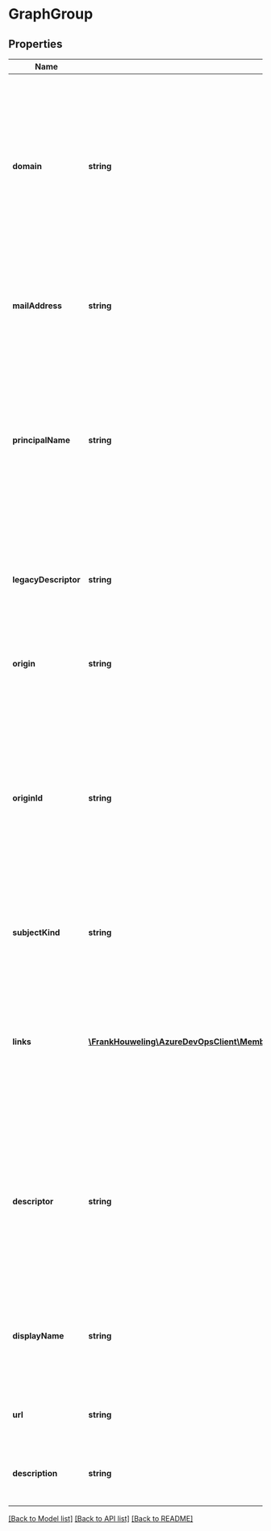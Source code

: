 # GraphGroup

## Properties
Name | Type | Description | Notes
------------ | ------------- | ------------- | -------------
**domain** | **string** | This represents the name of the container of origin for a graph member. (For MSA this is \&quot;Windows Live ID\&quot;, for AD the name of the domain, for AAD the tenantID of the directory, for VSTS groups the ScopeId, etc) | [optional] 
**mailAddress** | **string** | The email address of record for a given graph member. This may be different than the principal name. | [optional] 
**principalName** | **string** | This is the PrincipalName of this graph member from the source provider. The source provider may change this field over time and it is not guaranteed to be immutable for the life of the graph member by VSTS. | [optional] 
**legacyDescriptor** | **string** | [Internal Use Only] The legacy descriptor is here in case you need to access old version IMS using identity descriptor. | [optional] 
**origin** | **string** | The type of source provider for the origin identifier (ex:AD, AAD, MSA) | [optional] 
**originId** | **string** | The unique identifier from the system of origin. Typically a sid, object id or Guid. Linking and unlinking operations can cause this value to change for a user because the user is not backed by a different provider and has a different unique id in the new provider. | [optional] 
**subjectKind** | **string** | This field identifies the type of the graph subject (ex: Group, Scope, User). | [optional] 
**links** | [**\FrankHouweling\AzureDevOpsClient\MemberEntitlementManagement\Model\ReferenceLinks**](ReferenceLinks.md) | This field contains zero or more interesting links about the graph subject. These links may be invoked to obtain additional relationships or more detailed information about this graph subject. | [optional] 
**descriptor** | **string** | The descriptor is the primary way to reference the graph subject while the system is running. This field will uniquely identify the same graph subject across both Accounts and Organizations. | [optional] 
**displayName** | **string** | This is the non-unique display name of the graph subject. To change this field, you must alter its value in the source provider. | [optional] 
**url** | **string** | This url is the full route to the source resource of this graph subject. | [optional] 
**description** | **string** | A short phrase to help human readers disambiguate groups with similar names | [optional] 

[[Back to Model list]](../README.md#documentation-for-models) [[Back to API list]](../README.md#documentation-for-api-endpoints) [[Back to README]](../README.md)


